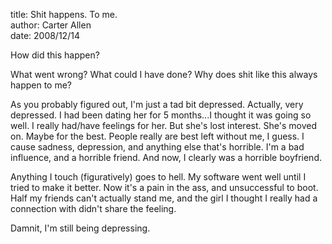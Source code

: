 title: Shit happens. To me.  
author: Carter Allen  
date: 2008/12/14  

How did this happen?  

What went wrong? What could I have done? Why does shit like this always happen to me?  

As you probably figured out, I'm just a tad bit depressed. Actually, very depressed. I had been dating her for 5 months...I thought it was going so well. I really had/have feelings for her. But she's lost interest. She's moved on. Maybe for the best. People really are best left without me, I guess. I cause sadness, depression, and anything else that's horrible. I'm a bad influence, and a horrible friend. And now, I clearly was a horrible boyfriend. 

Anything I touch (figuratively) goes to hell. My software went well until I tried to make it better. Now it's a pain in the ass, and unsuccessful to boot. Half my friends can't actually stand me, and the girl I thought I really had a connection with didn't share the feeling.  

Damnit, I'm still being depressing.